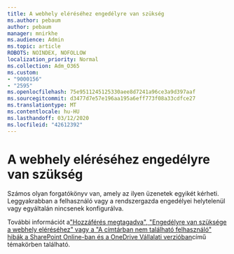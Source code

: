 ```yaml
---
title: A webhely eléréséhez engedélyre van szükség
ms.author: pebaum
author: pebaum
manager: mnirkhe
ms.audience: Admin
ms.topic: article
ROBOTS: NOINDEX, NOFOLLOW
localization_priority: Normal
ms.collection: Adm_O365
ms.custom:
- "9000156"
- "2595"
ms.openlocfilehash: 75e9511245125330aee8d7241a96ce3a9d397aaf
ms.sourcegitcommit: d3477d7e57e196aa195a6eff773f08a33cdfce27
ms.translationtype: MT
ms.contentlocale: hu-HU
ms.lasthandoff: 03/12/2020
ms.locfileid: "42612392"
---
```

# <a name="you-need-permission-to-access-this-site"></a>A webhely eléréséhez engedélyre van szükség

Számos olyan forgatókönyv van, amely az ilyen üzenetek egyikét kérheti. Leggyakrabban a felhasználó vagy a rendszergazda engedélyei helytelenül vagy egyáltalán nincsenek konfigurálva. 

További információt a["Hozzáférés megtagadva", "Engedélyre van szüksége a webhely eléréséhez" vagy a "A címtárban nem található felhasználó" hibák a SharePoint Online-ban és a OneDrive Vállalati verzióban](https://docs.microsoft.com/sharepoint/support/administration/access-denied-or-need-permission-error-sharepoint-online-or-onedrive-for-business)című témakörben található.
